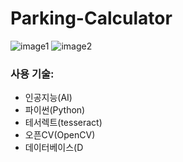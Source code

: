 # Parking-Calculator

![image1](https://user-images.githubusercontent.com/78195880/108955459-8c4bd100-76b1-11eb-805d-f4d12b2bf4e4.PNG)
![image2](https://user-images.githubusercontent.com/78195880/108955467-91108500-76b1-11eb-8b8a-024282b3f413.PNG)

### 사용 기술:
*  인공지능(AI)
* 파이썬(Python)
* 테서렉트(tesseract)
* 오픈CV(OpenCV)
* 데이터베이스(D
